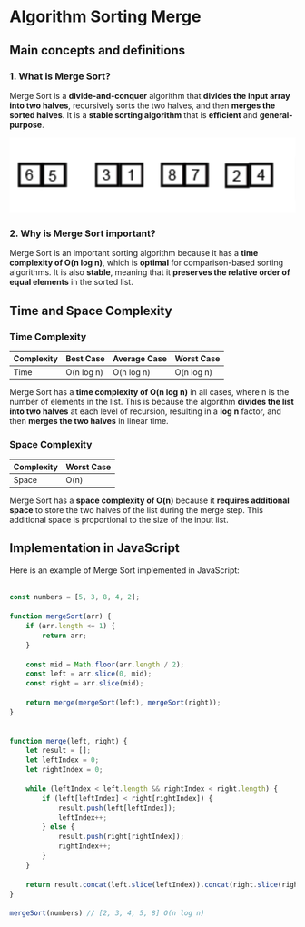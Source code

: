 # Algorithm Sorting Merge

## Main concepts and definitions

### 1. What is Merge Sort?

Merge Sort is a **divide-and-conquer** algorithm that **divides the input array into two halves**, recursively sorts the two halves, and then **merges the sorted halves**. It is a **stable sorting algorithm** that is **efficient** and **general-purpose**.

![Merge Sort](MergeSort.png)

### 2. Why is Merge Sort important?

Merge Sort is an important sorting algorithm because it has a **time complexity of O(n log n)**, which is **optimal** for comparison-based sorting algorithms. It is also **stable**, meaning that it **preserves the relative order of equal elements** in the sorted list.

## Time and Space Complexity

### Time Complexity

| Complexity | Best Case | Average Case | Worst Case |
|------------|-----------|--------------|------------|
| Time       | O(n log n)| O(n log n)   | O(n log n) |

Merge Sort has a **time complexity of O(n log n)** in all cases, where n is the number of elements in the list. This is because the algorithm **divides the list into two halves** at each level of recursion, resulting in a **log n** factor, and then **merges the two halves** in linear time.

### Space Complexity

| Complexity | Worst Case |
|------------|------------|
| Space      | O(n)       |

Merge Sort has a **space complexity of O(n)** because it **requires additional space** to store the two halves of the list during the merge step. This additional space is proportional to the size of the input list.

## Implementation in JavaScript

Here is an example of Merge Sort implemented in JavaScript:

```javascript

const numbers = [5, 3, 8, 4, 2];

function mergeSort(arr) {
    if (arr.length <= 1) {
        return arr;
    }

    const mid = Math.floor(arr.length / 2);
    const left = arr.slice(0, mid);
    const right = arr.slice(mid);

    return merge(mergeSort(left), mergeSort(right));
}


function merge(left, right) {
    let result = [];
    let leftIndex = 0;
    let rightIndex = 0;

    while (leftIndex < left.length && rightIndex < right.length) {
        if (left[leftIndex] < right[rightIndex]) {
            result.push(left[leftIndex]);
            leftIndex++;
        } else {
            result.push(right[rightIndex]);
            rightIndex++;
        }
    }

    return result.concat(left.slice(leftIndex)).concat(right.slice(rightIndex));
}

mergeSort(numbers) // [2, 3, 4, 5, 8] O(n log n)
```

